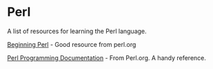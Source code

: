 # Perl

A list of resources for learning the Perl language.

[Beginning Perl](http://learn.perl.org/books/beginning-perl/) - Good resource from perl.org

[Perl Programming Documentation](http://perldoc.perl.org/perlintro.html) - From Perl.org.  A handy reference.

